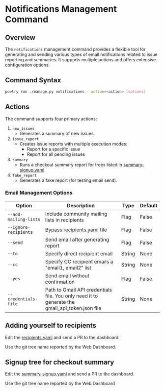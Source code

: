# Notifications Management Command

## Overview

The `notifications` management command provides a flexible tool for generating and sending various types of email notifications related to issue reporting and summaries. It supports multiple actions and offers extensive configuration options.

## Command Syntax

```bash
poetry run ./manage.py notifications --action=<action> [options]
```

## Actions

The command supports four primary actions:

1. `new_issues`
    * Generates a summary of new issues.
1. `issue_report`
    * Creates issue reports with multiple execution modes:
        * Report for a specific issue
        * Report for all pending issues
1. `summary`
    * Runs a checkout summary report for trees listed in [summary-signup.yaml](../backend/kernelCI_app/management/commands/data/summary-signup.yaml).
1.  `fake_report`
    * Generates a fake report (for  testing email send).


### Email Management Options

| Option | Description | Type | Default |
|--------|-------------|------|---------|
| `--add-mailing-lists` | Include community mailing lists in recipients | Flag | False |
| `--ignore-recipients` | Bypass [recipients.yaml](../backend/kernelCI_app/management/commands/data/recipients.yaml) file | Flag | False |
| `--send` | Send email after generating report | Flag | False |
| `--to` | Specify direct recipient email | String | None |
| `--cc` | Specify CC recipient emails a "email1, email2" list  | String | None |
| `--yes` | Send email without confirmation | Flag | False |
| `--credentials-file` | Path to Gmail API credentials file. You only need it to generate the gmail_api_token.json file | String | None |


## Adding yourself to recipients

Edit the [recipients.yaml](../backend/kernelCI_app/management/commands/data/recipients.yaml) and send a PR to the dashboard.

Use the git tree name reported by the
Web Dashboard.


## Signup tree for checkout summary

Edit the [summary-signup.yaml](../backend/kernelCI_app/management/commands/data/summary-signup.yaml) and send a PR to the dashboard.

Use the git tree name reported by the
Web Dashboard